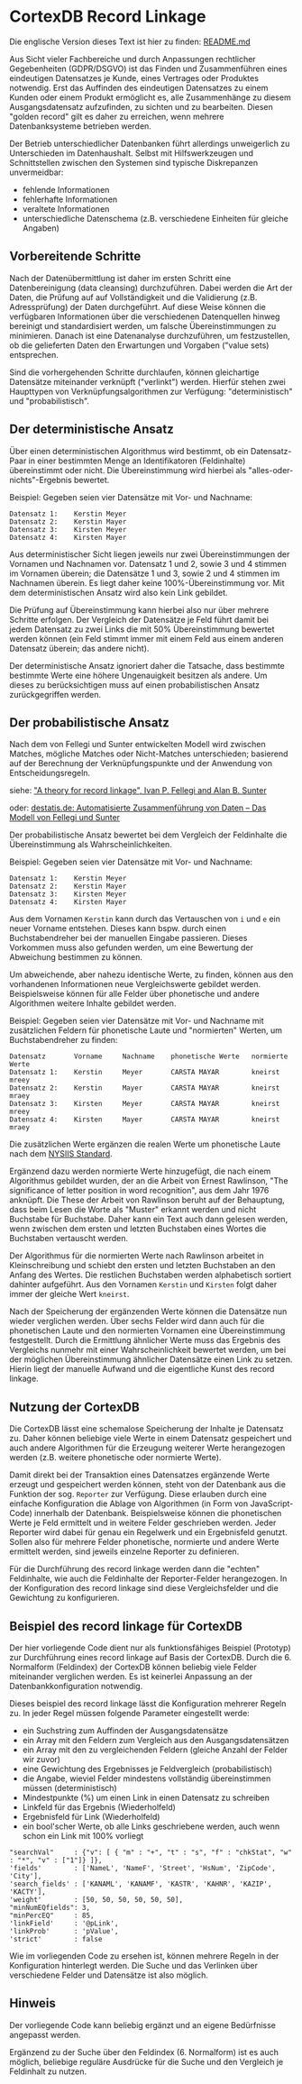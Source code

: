 CortexDB Record Linkage
=======================

Die englische Version dieses Text ist hier zu finden: [README.md](README.md)

Aus Sicht vieler Fachbereiche und durch Anpassungen rechtlicher Gegebenheiten (GDPR/DSGVO) ist das Finden und Zusammenführen eines eindeutigen Datensatzes je Kunde, eines Vertrages oder Produktes notwendig. Erst das Auffinden des eindeutigen Datensatzes zu einem Kunden oder einem Produkt ermöglicht es, alle Zusammenhänge zu diesem Ausgangsdatensatz aufzufinden, zu sichten und zu bearbeiten. Diesen "golden record" gilt es daher zu erreichen, wenn mehrere Datenbanksysteme betrieben werden.

Der Betrieb unterschiedlicher Datenbanken führt allerdings unweigerlich zu Unterschieden im Datenhaushalt. Selbst mit Hilfswerkzeugen und Schnittstellen zwischen den Systemen sind typische Diskrepanzen unvermeidbar: 

- fehlende Informationen
- fehlerhafte Informationen
- veraltete Informationen
- unterschiedliche Datenschema (z.B. verschiedene Einheiten für gleiche Angaben)

Vorbereitende Schritte
----------------------

Nach der Datenübermittlung ist daher im ersten Schritt eine Datenbereinigung (data cleansing) durchzuführen. Dabei werden die Art der Daten, die Prüfung auf auf Vollständigkeit und die Validierung (z.B. Adressprüfung) der Daten durchgeführt. Auf diese Weise können die verfügbaren Informationen über die verschiedenen Datenquellen hinweg bereinigt und standardisiert werden, um falsche Übereinstimmungen zu minimieren. Danach ist eine Datenanalyse durchzuführen, um festzustellen, ob die gelieferten Daten den Erwartungen und Vorgaben ("value sets) entsprechen.

Sind die vorhergehenden Schritte durchlaufen, können gleichartige Datensätze miteinander verknüpft ("verlinkt") werden. Hierfür stehen zwei Haupttypen von Verknüpfungsalgorithmen zur Verfügung: "deterministisch" und "probabilistisch".

Der deterministische Ansatz
---------------------------

Über einen deterministischen Algorithmus wird bestimmt, ob ein Datensatz-Paar in einer bestimmten Menge an Identifikatoren (Feldinhalte) übereinstimmt oder nicht. Die Übereinstimmung wird hierbei als "alles-oder-nichts"-Ergebnis bewertet.

Beispiel: Gegeben seien vier Datensätze mit Vor- und Nachname:

```
Datensatz 1: 	Kerstin Meyer
Datensatz 2: 	Kerstin Mayer
Datensatz 3: 	Kirsten Meyer
Datensatz 4: 	Kirsten Mayer
```

Aus deterministischer Sicht liegen jeweils nur zwei Übereinstimmungen der Vornamen und Nachnamen vor. Datensatz 1 und 2, sowie 3 und 4 stimmen im Vornamen überein; die Datensätze 1 und 3, sowie 2 und 4 stimmen im Nachnamen überein. Es liegt daher keine 100%-Übereinstimmung vor. Mit dem deterministischen Ansatz wird also kein Link gebildet.

Die Prüfung auf Übereinstimmung kann hierbei also nur über mehrere Schritte erfolgen. Der Vergleich der Datensätze je Feld führt damit bei jedem Datensatz zu zwei Links die mit 50% Übereinstimmung bewertet werden können (ein Feld stimmt immer mit einem Feld aus einem anderen Datensatz überein; das andere nicht).

Der deterministische Ansatz ignoriert daher die Tatsache, dass bestimmte  bestimmte Werte eine höhere Ungenauigkeit besitzen als andere. Um dieses zu berücksichtigen muss auf einen probabilistischen Ansatz zurückgegriffen werden.

Der probabilistische Ansatz
---------------------------

Nach dem von Fellegi und Sunter entwickelten Modell wird zwischen Matches, mögliche Matches oder Nicht-Matches unterschieden; basierend auf der Berechnung der Verknüpfungspunkte und der Anwendung von Entscheidungsregeln. 

siehe: ["A theory for record linkage", Ivan P. Fellegi and Alan B. Sunter](https://courses.cs.washington.edu/courses/cse590q/04au/papers/Felligi69.pdf)

oder: [destatis.de: Automatisierte Zusammenführung von Daten – Das Modell von Fellegi und Sunter](https://www.destatis.de/DE/Publikationen/WirtschaftStatistik/Gastbeitraege/ZusammenfuehrungDaten42005.pdf?__blob=publicationFile)

Der probabilistische Ansatz bewertet bei dem Vergleich der Feldinhalte die Übereinstimmung als Wahrscheinlichkeiten.

Beispiel: Gegeben seien vier Datensätze mit Vor- und Nachname:

```
Datensatz 1: 	Kerstin Meyer
Datensatz 2: 	Kerstin Mayer
Datensatz 3: 	Kirsten Meyer
Datensatz 4: 	Kirsten Mayer
```

Aus dem Vornamen `Kerstin` kann durch das Vertauschen von `i` und `e` ein neuer Vorname entstehen. Dieses kann bspw. durch einen Buchstabendreher bei der manuellen Eingabe passieren. Dieses Vorkommen muss also gefunden werden, um eine Bewertung der Abweichung bestimmen zu können.

Um abweichende, aber nahezu identische Werte, zu finden, können aus den vorhandenen Informationen neue Vergleichswerte gebildet werden. Beispielsweise können für alle Felder über phonetische und andere Algorithmen weitere Inhalte gebildet werden.

Beispiel: Gegeben seien vier Datensätze mit Vor- und Nachname mit zusätzlichen Feldern für phonetische Laute und "normierten" Werten, um Buchstabendreher zu finden:

```
Datensatz		Vorname		Nachname	phonetische Werte	normierte Werte
Datensatz 1: 	Kerstin 	Meyer		CARSTA MAYAR		kneirst mreey
Datensatz 2: 	Kerstin 	Mayer		CARSTA MAYAR		kneirst mraey
Datensatz 3: 	Kirsten 	Meyer		CARSTA MAYAR		kneirst mreey
Datensatz 4: 	Kirsten 	Mayer		CARSTA MAYAR		kneirst mraey
```

Die zusätzlichen Werte ergänzen die realen Werte um phonetische Laute nach dem [NYSIIS Standard](https://en.wikipedia.org/wiki/New_York_State_Identification_and_Intelligence_System).

Ergänzend dazu werden normierte Werte hinzugefügt, die nach einem Algorithmus gebildet wurden, der an die Arbeit von Ernest Rawlinson, "The significance of letter position in word recognition", aus dem Jahr 1976 anknüpft. Die These der Arbeit von Rawlinson beruht auf der Behauptung, dass beim Lesen die Worte als "Muster" erkannt werden und nicht Buchstabe für Buchstabe. Daher kann ein Text auch dann gelesen werden, wenn zwischen dem ersten und letzten Buchstaben eines Wortes die Buchstaben vertauscht werden.

Der Algorithmus für die normierten Werte nach Rawlinson arbeitet in Kleinschreibung und schiebt den ersten und letzten Buchstaben an den Anfang des Wertes. Die restlichen Buchstaben werden alphabetisch sortiert dahinter aufgeführt. Aus den Vornamen `Kerstin` und `Kirsten` folgt daher immer der gleiche Wert `kneirst`.

Nach der Speicherung der ergänzenden Werte können die Datensätze nun wieder verglichen werden. Über sechs Felder wird dann auch für die phonetischen Laute und den normierten Vornamen eine Übereinstimmung festgestellt. Durch die Ermittlung ähnlicher Werte muss das Ergebnis des Vergleichs nunmehr mit einer Wahrscheinlichkeit bewertet werden, um bei der möglichen Übereinstimmung ähnlicher Datensätze einen Link zu setzen. Hierin liegt der manuelle Aufwand und die eigentliche Kunst des record linkage.

Nutzung der CortexDB
--------------------

Die CortexDB lässt eine schemalose Speicherung der Inhalte je Datensatz zu. Daher können beliebige viele Werte in einem Datensatz gespeichert und auch andere Algorithmen für die Erzeugung weiterer Werte herangezogen werden (z.B. weitere phonetische oder normierte Werte).

Damit direkt bei der Transaktion eines Datensatzes ergänzende Werte erzeugt und gespeichert werden können, steht von der Datenbank aus die Funktion der sog. `Reporter` zur Verfügung. Diese erlauben durch eine einfache Konfiguration die Ablage von Algorithmen (in Form von JavaScript-Code) innerhalb der Datenbank. Beispielsweise können die phonetischen Werte je Feld ermittelt und in weitere Felder geschrieben werden. Jeder Reporter wird dabei für genau ein Regelwerk und ein Ergebnisfeld genutzt. Sollen also für mehrere Felder phonetische, normierte und andere Werte ermittelt werden, sind jeweils einzelne Reporter zu definieren.

Für die Durchführung des record linkage werden dann die "echten" Feldinhalte, wie auch die Feldinhalte der Reporter-Felder herangezogen. In der Konfiguration des record linkage sind diese Vergleichsfelder und die Gewichtung zu konfigurieren.

Beispiel des record linkage für CortexDB
----------------------------------------

Der hier vorliegende Code dient nur als funktionsfähiges Beispiel (Prototyp) zur Durchführung eines record linkage auf Basis der CortexDB. Durch die 6. Normalform (Feldindex) der CortexDB können beliebig viele Felder miteinander verglichen werden. Es ist keinerlei Anpassung an der Datenbankkonfiguration notwendig.

Dieses beispiel des record linkage lässt die Konfiguration mehrerer Regeln zu. In jeder Regel müssen folgende Parameter eingestellt werde:

- ein Suchstring zum Auffinden der Ausgangsdatensätze
- ein Array mit den Feldern zum Vergleich aus den Ausgangsdatensätzen
- ein Array mit den zu vergleichenden Feldern (gleiche Anzahl der Felder wir zuvor)
- eine Gewichtung des Ergebnisses je Feldvergleich (probabilistisch)
- die Angabe, wieviel Felder mindestens vollständig übereinstimmen müssen (deterministisch)
- Mindestpunkte (%) um einen Link in einen Datensatz zu schreiben
- Linkfeld für das Ergebnis (Wiederholfeld)
- Ergebnisfeld für Link (Wiederholfeld)
- ein bool'scher Werte, ob alle Links geschriebene werden, auch wenn schon ein Link mit 100% vorliegt

```
"searchVal"     : {"v": [ { "m" : "+", "t" : "s", "f" : "chkStat", "w" : "*", "v" : ["1"]} ]},
'fields'        : ['NameL', 'NameF', 'Street', 'HsNum', 'ZipCode', 'City'],
'search_fields' : ['KANAML', 'KANAMF', 'KASTR', 'KAHNR', 'KAZIP', 'KACTY'],
'weight'        : [50, 50, 50, 50, 50, 50],
"minNumEQfields": 3,
"minPercEQ"     : 85,
'linkField'     : '@pLink',
'linkProb'      : 'pValue',
'strict'        : false
```

Wie im vorliegenden Code zu ersehen ist, können mehrere Regeln in der Konfiguration hinterlegt werden. Die Suche und das Verlinken über verschiedene Felder und Datensätze ist also möglich.

Hinweis
-------

Der vorliegende Code kann beliebig ergänzt und an eigene Bedürfnisse angepasst werden.

Ergänzend zu der Suche über den Feldindex (6. Normalform) ist es auch möglich, beliebige reguläre Ausdrücke für die Suche und den Vergleich je Feldinhalt zu nutzen.

